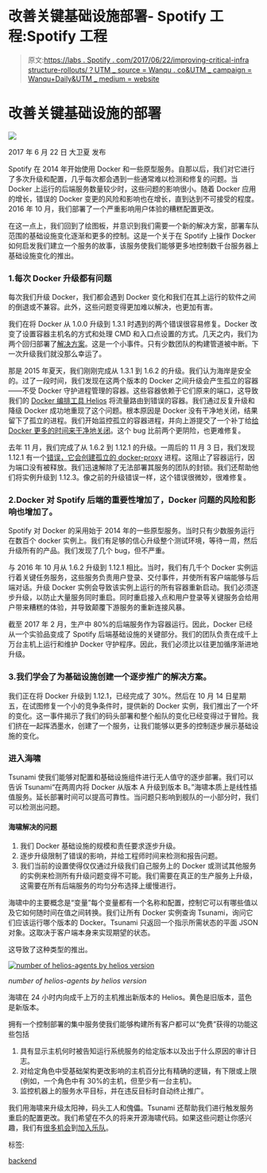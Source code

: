 # 改善关键基础设施部署- Spotify 工程:Spotify 工程

> 原文:[https://labs . Spotify . com/2017/06/22/improving-critical-infra structure-rollouts/？UTM _ source = Wanqu . co&UTM _ campaign = Wanqu+Daily&UTM _ medium = website](https://labs.spotify.com/2017/06/22/improving-critical-infrastructure-rollouts/?utm_source=wanqu.co&utm_campaign=Wanqu+Daily&utm_medium=website)

# 改善关键基础设施的部署

![](../Images/55ea483017cebbf7d90ea03bf474e87d.png)

2017 年 6 月 22 日 大卫夏 发布

Spotify 在 2014 年开始使用 Docker 和一些原型服务。自那以后，我们对它进行了多次升级和配置，几乎每次都会遇到一些通常难以检测和修复的问题。当 Docker 上运行的后端服务数量较少时，这些问题的影响很小。随着 Docker 应用的增长，错误的 Docker 变更的风险和影响也在增长，直到达到不可接受的程度。2016 年 10 月，我们部署了一个严重影响用户体验的糟糕配置更改。

在这一点上，我们回到了绘图板，并意识到我们需要一个新的解决方案，部署车队范围的基础设施变化逐渐和更多的控制。这是一个关于在 Spotify 上操作 Docker 如何启发我们建立一个服务的故事，该服务使我们能够更多地控制数千台服务器上基础设施变化的推出。

### 1.每次 Docker 升级都有问题

每次我们升级 Docker，我们都会遇到 Docker 变化和我们在其上运行的软件之间的倒退或不兼容。此外，这些问题变得更加难以解决，也更加有害。

我们在将 Docker 从 1.0.0 升级到 1.3.1 时遇到的两个错误很容易修复。Docker 改变了设置容器主机名的方式和处理 CMD 和入口点设置的方式。几天之内，我们为两个回归部署了[解决方案](https://github.com/spotify/helios/pull/295)。这是一个小事件。只有少数团队的构建管道被中断。下一次升级我们就没那么幸运了。

那是 2015 年夏天，我们刚刚完成从 1.3.1 到 1.6.2 的升级。我们认为海岸是安全的。过了一段时间，我们发现在这两个版本的 Docker 之间升级会产生孤立的容器——不受 Docker 守护进程管理的容器。这些容器依赖于它们原来的端口，这导致我们的 [Docker 编排工具 Helios](https://github.com/spotify/helios) 将流量路由到错误的容器。我们通过反复升级和降级 Docker 成功地重现了这个问题。根本原因是 Docker 没有干净地关闭，结果留下了孤立的进程。我们开始监控孤立的容器进程，并向上游提交了一个补丁给[给 Docker 更多的时间来干净地关闭](https://github.com/moby/moby/pull/13359)。这个 bug 比前两个更阴险，也更难修复。

去年 11 月，我们完成了从 1.6.2 到 1.12.1 的升级。一周后的 11 月 3 日，我们发现 1.12.1 有一个[错误，它会创建孤立的 docker-proxy](https://github.com/docker/docker/issues/25981) 进程。这阻止了容器运行，因为端口没有被释放。我们迅速解除了无法部署其服务的团队的封锁。我们还帮助他们将实例升级到 1.12.3。像之前的升级错误一样，这个错误很微妙，很难修复。

### 2.Docker 对 Spotify 后端的重要性增加了，Docker 问题的风险和影响也增加了。

Spotify 对 Docker 的采用始于 2014 年的一些原型服务。当时只有少数服务运行在数百个 docker 实例上。我们有足够的信心升级整个测试环境，等待一周，然后升级所有的产品。我们发现了几个 bug，但不严重。

与 2016 年 10 月从 1.6.2 升级到 1.12.1 相比。当时，我们有几千个 Docker 实例运行着关键任务服务，这些服务负责用户登录、交付事件，并使所有客户端能够与后端对话。升级 Docker 实例会导致该实例上运行的所有容器重新启动。我们必须逐步升级，以防止大量服务同时重启。同时重启接入点和用户登录等关键服务会给用户带来糟糕的体验，并导致颠覆下游服务的重新连接风暴。

截至 2017 年 2 月，生产中 80%的后端服务作为容器运行。因此，Docker 已经从一个实验品变成了 Spotify 后端基础设施的关键部分。我们的团队负责在成千上万台主机上运行和维护 Docker 守护程序。因此，我们必须比以往更加循序渐进地升级。

### 3.我们学会了为基础设施创建一个逐步推广的解决方案。

我们正在将 Docker 升级到 1.12.1，已经完成了 30%。然后在 10 月 14 日星期五，在试图修复一个小的竞争条件时，提供新的 Docker 实例，我们推出了一个坏的变化。这一事件揭示了我们的码头部署和整个船队的变化已经变得过于冒险。我们挤在一起挥洒墨水，创建了一个服务，让我们能够以更多的控制逐步展示基础设施的变化。

### 进入海啸

Tsunami 使我们能够对配置和基础设施组件进行无人值守的逐步部署。我们可以告诉 Tsunami“在两周内将 Docker 从版本 A 升级到版本 B。”海啸本质上是线性插值服务。延长部署时间可以提高可靠性。当问题只影响到舰队的一小部分时，我们可以检测出问题。

#### 海啸解决的问题

1.  我们 Docker 基础设施的规模和责任要求逐步升级。
2.  逐步升级限制了错误的影响，并给工程师时间来检测和报告问题。
3.  我们当前的设置使得仅仅通过升级我们自己服务上的 Docker 或测试其他服务的实例来检测所有升级问题变得不可能。我们需要在真正的生产服务上升级，这需要在所有后端服务的均匀分布选择上缓慢进行。

海啸中的主要概念是“变量”每个变量都有一个名称和配置，控制它可以有哪些值以及它如何随时间在值之间转换。我们让所有 Docker 实例查询 Tsunami，询问它们应该运行哪个版本的 Docker。Tsunami 只返回一个指示所需状态的平面 JSON 对象。这取决于客户端本身来实现期望的状态。

这导致了这种类型的推出。

[![number of helios-agents by helios version](../Images/fd9ec091c26c68b86977edb5fd75d7f8.png)](https://storage.googleapis.com/production-eng/1/2017/06/pasted-image-0.png)

*number of helios-agents by helios version*



海啸在 24 小时内向成千上万的主机推出新版本的 Helios。黄色是旧版本，蓝色是新版本。

拥有一个控制部署的集中服务使我们能够构建所有客户都可以“免费”获得的功能这些包括

1.  具有显示主机何时被告知运行系统服务的给定版本以及出于什么原因的审计日志。
2.  对给定角色中受基础架构更改影响的主机百分比有精确的逻辑，有下限或上限(例如，一个角色中有 30%的主机，但至少有一台主机)。
3.  监控机器上的服务水平目标，并在违反目标时自动终止推广。

我们用海啸来升级太阳神，码头工人和傀儡。Tsunami 还帮助我们进行触发服务重启的配置更改。我们希望在不久的将来开源海啸代码。如果这些问题让你感兴趣，我们有[很多机会](https://www.spotify.com/us/jobs/view/oUSi4fwS/)到[加入乐队](https://www.spotify.com/us/jobs/view/oomP4fwn/)。

标签:

[backend](https://engineering.atspotify.com/tag/backend/)